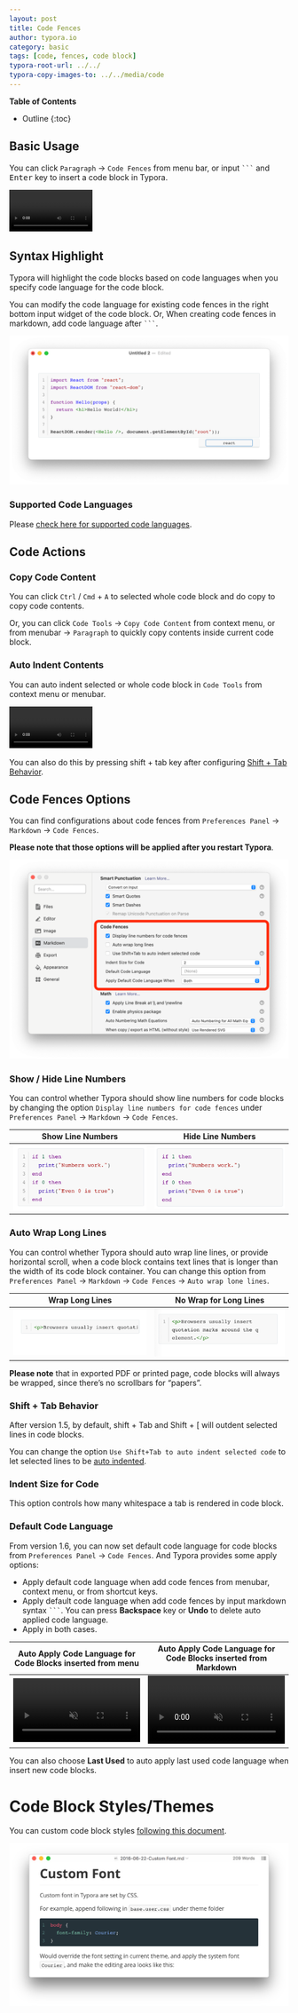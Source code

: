 ```yaml
---
layout: post
title: Code Fences
author: typora.io
category: basic
tags: [code, fences, code block]
typora-root-url: ../../
typora-copy-images-to: ../../media/code
---
```


**Table of Contents**

* Outline
{:toc}


## Basic Usage

You can click `Paragraph` → `Code Fences` from menu bar, or input <code>```</code> and <kbd>Enter</kbd> key to insert a code block in Typora.

<video src="/media/code/code-input.mp4" autoplay loop style="zoom:50%"></video>

## Syntax Highlight

Typora will highlight the code blocks based on code languages when you specify code language for the code block.

You can modify the code language for existing code fences in the right bottom input widget of the code block. Or, When creating code fences in markdown, add code language after <code>```</code>.

<img src="/media/code/react-code.png" alt="Screenshot 2023-05-16 at 19.55.37" style="zoom:50%;" />

### Supported Code Languages

Please [check here for supported code languages](/Code-Fences-Language-Support/).

## Code Actions

### Copy Code Content

You can click `Ctrl` / `Cmd` + `A` to selected whole code block and do copy to copy code contents.

Or, you can click `Code Tools` → `Copy Code Content` from context menu, or from menubar → `Paragraph` to quickly copy contents inside current code block.

### Auto Indent Contents

You can auto indent selected or whole code block in `Code Tools` from context menu or menubar.

<video src="/media/code/auto-indent.mp4" autoplay loop style="zoom:50%"></video>

You can also do this by pressing shift + tab key after configuring [Shift + Tab Behavior](#shift--tab-behavior).

## Code Fences Options

You can find configurations about code fences from `Preferences Panel` → `Markdown` → `Code Fences`. 

**Please note that those options will be applied after you restart Typora**.

<img src="/media/code/options.png" alt="options" style="zoom:50%;" />

### Show / Hide Line Numbers

You can control whether Typora should show line numbers for code blocks by changing the option `Display line numbers for code fences` under `Preferences Panel` → `Markdown` → `Code Fences`.

| Show Line Numbers                                            | Hide Line Numbers                                            |
| ------------------------------------------------------------ | ------------------------------------------------------------ |
| <img src="/media/code/Screenshot 2023-05-16 at 20.11.34.png" alt="Screenshot 2023-05-16 at 20.11.34" style="zoom:50%;" /> | <img src="/media/code/Screenshot 2023-05-16 at 20.11.47.png" alt="Screenshot 2023-05-16 at 20.11.47" style="zoom:50%;" /> |

### Auto Wrap Long Lines

You can control whether Typora should auto wrap line lines, or provide horizontal scroll, when a code block contains text lines that is longer than the width of its code block container. You can change this option from `Preferences Panel` → `Markdown` → `Code Fences` → `Auto wrap lone lines`.

| Wrap Long Lines                                              | No Wrap for Long Lines                                       |
| ------------------------------------------------------------ | ------------------------------------------------------------ |
| <img src="/media/code/Screenshot 2023-05-16 at 20.21.20.png" alt="Screenshot 2023-05-16 at 20.21.20" style="zoom:50%;" /> | <img src="/media/code/Screenshot 2023-05-16 at 20.21.26.png" alt="Screenshot 2023-05-16 at 20.21.26" style="zoom:50%;" /> |

**Please note** that in exported PDF or printed page, code blocks will always be wrapped, since there’s no scrollbars for “papers”.

### Shift + Tab Behavior

After version 1.5, by default, shift + Tab and Shift + [ will outdent selected lines in code blocks. 

You can change the option `Use Shift+Tab to auto indent selected code` to let selected lines to be [auto indented](#auto-indent-content).

### Indent Size for Code

This option controls how many whitespace a tab is rendered in code block.

### Default Code Language

From version 1.6, you can now set default code language for code blocks from `Preferences Panel` → `Code Fences`. And Typora provides some apply options:

- Apply default code language when add code fences from menubar, context menu, or from shortcut keys.
- Apply default code language when add code fences by input markdown syntax <code>```</code>. You can press **Backspace** key or **Undo** to delete auto applied code language.
- Apply in both cases.

| Auto Apply Code Language for Code Blocks inserted from menu  | Auto Apply Code Language for Code Blocks inserted from Markdown |
| ------------------------------------------------------------ | ------------------------------------------------------------ |
| <video src="/media/new-1.6/menu.mp4" style="width: 100%;" autoplay muted="muted" loop></video> | <video src="/media/new-1.6/code.mp4" style="width: 100%;" autoplay  muted="muted" loop></video> |

You can also choose **Last Used** to auto apply last used code language when insert new code blocks.

# Code Block Styles/Themes

You can custom code block styles [following this document](/Code-Block-Styles/).

![Snip20160623_11](/media/code/Snip20160623_11.png)
